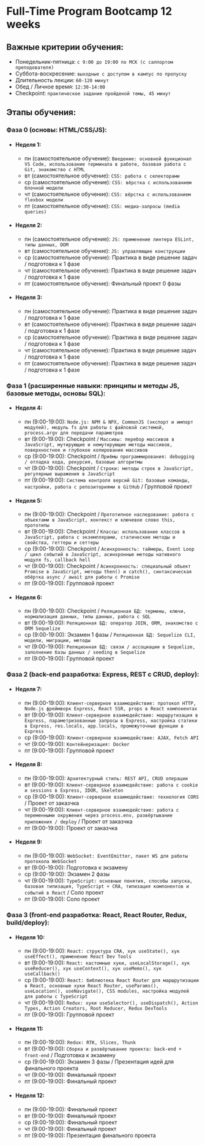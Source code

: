 # Full-Time Program Bootcamp 12 weeks

## Важные критерии обучения:
- Понедельник-пятница: `с 9:00 до 19:00 по МСК (с саппортом преподователя)`
- Суббота-воскресение: `выходные с доступом в кампус по пропуску`
- Длительность лекции: `60-120 минут`
- Обед / Личное время: `12:30-14:00`
- Checkpoint: `практическое задание пройденой темы, 45 минут`

## Этапы обучения:

### Фаза 0 (основы: HTML/CSS/JS):
  - #### Неделя 1:
    - пн (самостоятельное обучение): `Введение: основной функционал VS Code, использование терминала в работе, базовая работа с Git, знакомство с HTML`
    - вт (самостоятельное обучение): `CSS: работа с селекторами`
    - ср (самостоятельное обучение): `CSS: вёрстка с использованием блочной модели`
    - чт (самостоятельное обучение): `CSS: вёрстка с использованием flexbox модели`
    - пт (самостоятельное обучение): `CSS: медиа-запросы (media queries)`
  - #### Неделя 2:
    - пн (самостоятельное обучение): `JS: применение линтера ESLint, типы данных, DOM`
    - вт (самостоятельное обучение): `JS: управляющие конструкции`
    - ср (самостоятельное обучение): Практика в виде решение задач / подготовка к 1 фазе
    - чт (самостоятельное обучение): Практика в виде решение задач / подготовка к 1 фазе
    - пт (самостоятельное обучение): Финальный проект 0 фазы
  - #### Неделя 3:
    - пн (самостоятельное обучение): Практика в виде решение задач / подготовка к 1 фазе
    - вт (самостоятельное обучение): Практика в виде решение задач / подготовка к 1 фазе
    - ср (самостоятельное обучение): Практика в виде решение задач / подготовка к 1 фазе
    - чт (самостоятельное обучение): Практика в виде решение задач / подготовка к 1 фазе
    - пт (самостоятельное обучение): Практика в виде решение задач / подготовка к 1 фазе

### Фаза 1 (расширенные навыки: принципы и методы JS, базовые методы, основы SQL):
  - #### Неделя 4:
    - пн (9:00-19:00): `Node.js: NPM & NPX, CommonJS (экспорт и импорт модулей), модуль fs для работы с файловой системой, process.argv для передачи параметров`
    - вт (9:00-19:00): Checkpoint / `Массивы: перебор массивов в JavaScript, мутирующие и немутирующие методы массивов, поверхностное и глубокое копирование массивов`
    - ср (9:00-19:00): Checkpoint / `Приёмы программирования: debugging / отладка кода, рекурсия, базовые алгоритмы`
    - чт (9:00-19:00): Checkpoint / `Строки: методы строк в JavaScript, регулярные выражения в JavaScript`
    - пт (9:00-19:00): `Cистема контроля версий Git: базовые команды, настройки, работа с репозиториями в GitHub` / Групповой проект
  - #### Неделя 5:
    - пн (9:00-19:00): Checkpoint / `Прототипное наследование: работа с объектами в JavaScript, контекст и ключевое слово this, прототипы`
    - вт (9:00-19:00): Checkpoint / `Классы: использование классов в JavaScript, работа с экземплярами, статические методы и свойства, геттеры и сеттеры`
    - ср (9:00-19:00): Checkpoint / `Асинхронность: таймеры, Event Loop / цикл событий в JavaScript, асинхронные методы нативного модуля fs, callback hell`
    - чт (9:00-19:00): Checkpoint / `Асинхронность: специальный объект Promise в JavaScript, методы then() и catch(), синтаксическая обёртка async / await для работы с Promise`
    - пт (9:00-19:00): Групповой проект
  - #### Неделя 6:
    - пн (9:00-19:00): Checkpoint / `Реляционная БД: термины, ключи, нормализация данных, типы данных, работа с SQL`
    - вт (9:00-19:00): `Реляционная БД: оператор JOIN, ORM, знакомство с ORM Sequelize`
    - ср (9:00-19:00): Экзамен 1 фазы / `Реляционная БД: Sequelize CLI, модели, миграции, методы`
    - чт (9:00-19:00): `Реляционная БД: связи / ассоциации в Sequelize, заполнение базы данных / seeding в Sequelize`
    - пт (9:00-19:00): Групповой проект

### Фаза 2 (back-end разработка: Express, REST с CRUD, deploy):
  - #### Неделя 7:
    - пн (9:00-19:00): `Клиент-серверное взаимодействие: протокол HTTP, Node.js фреймворк Express, React SSR, props в React компонентах`
    - вт (9:00-19:00): `Клиент-серверное взаимодействие: маршрутизация в Express, параметризованные запросы в Express, настройка статики в Express, res.locals, app.locals, промежуточные функции в Express`
    - ср (9:00-19:00): `Клиент-серверное взаимодействие: AJAX, Fetch API`
    - чт (9:00-19:00): `Контейнеризация: Docker`
    - пт (9:00-19:00): Групповой проект
  - #### Неделя 8:
    - пн (9:00-19:00): `Архитектурный стиль: REST API, CRUD операции`
    - вт (9:00-19:00): `Клиент-серверное взаимодействие: работа с cookie и sessions в Express, IDOR, Skeleton`
    - ср (9:00-19:00): `Клиент-серверное взаимодействие: технология CORS` / Проект от заказчка
    - чт (9:00-19:00): `Клиент-серверное взаимодействие: работа с переменными окружения через process.env, развёртывание приложения / deploy` / Проект от заказчка
    - пт (9:00-19:00): Проект от заказчка
  - #### Неделя 9:
    - пн (9:00-19:00): `WebSocket: EventEmitter, пакет WS для работы протокола WebSocket`
    - вт (9:00-19:00): Подготовка к экзамену
    - ср (9:00-19:00): Экзамен 2 фазы
    - чт (9:00-19:00): `TypeScript: основные понятия, способы запуска, базовая типизация, TypeScript + CRA, типизация компонентов и событий в React` / Соло проект
    - пт (9:00-19:00): Соло проект

### Фаза 3 (front-end разработка: React, React Router, Redux, build/deploy):
  - #### Неделя 10:
    - пн (9:00-19:00): `React: структура CRA, хук useState(), хук useEffect(), применение React Dev Tools`
    - вт (9:00-19:00): `React: кастомные хуки, useLocalStorage(), хук useReducer(), хук useContext(), хук useMemo(), хук useCallback()`
    - ср (9:00-19:00): `React: библиотека React Router для маршрутизации в React, основные хуки React Router, useParams(), useLocation(), useNavigate(), CSS modules, настройка модулей для работы с TypeScript`
    - чт (9:00-19:00): `Redux: хуки useSelector(), useDispatch(), Action Types, Action Creators, Root Reducer, Redux DevTools`
    - пт (9:00-19:00): Групповой проект
  - #### Неделя 11:
    - пн (9:00-19:00): `Redux: RTK, Slices, Thunk`
    - вт (9:00-19:00): `Сборка и развёртывание проекта: back-end + front-end` / Подготовка к экзамену
    - ср (9:00-19:00): Экзамен 3 фазы / Презентация идей для финального проекта
    - чт (9:00-19:00): Финальный проект
    - пт (9:00-19:00): Финальный проект
  - #### Неделя 12:
    - пн (9:00-19:00): Финальный проект
    - вт (9:00-19:00): Финальный проект
    - ср (9:00-19:00): Финальный проект
    - чт (9:00-19:00): Финальный проект
    - пт (9:00-19:00): Презентация финального проекта